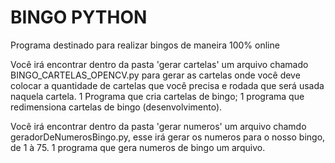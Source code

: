 # BINGO PYTHON
<p>Programa destinado para realizar bingos de maneira 100% online</p>

<p>Você irá encontrar dentro da pasta 'gerar cartelas' um arquivo chamado BINGO_CARTELAS_OPENCV.py para gerar as cartelas onde você deve colocar a quantidade de cartelas que você precisa e rodada que será usada naquela cartela.
 1 Programa que cria cartelas de bingo;
 1 programa que redimensiona cartelas de bingo (desenvolvimento). </p>
 
<p>Você irá encontrar dentro da pasta 'gerar numeros' um arquivo chamdo geradorDeNumerosBingo.py, esse irá gerar os numeros para o nosso bingo, de 1 à 75.
 1 programa que gera numeros de bingo um arquivo.</p>
